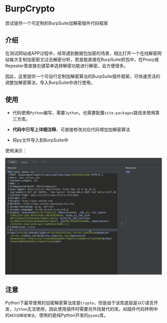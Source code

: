 # BurpCrypto
尝试提供一个可定制的BurpSuite加解密插件代码框架

## 介绍

在测试网站或APP过程中，经常遇到数据包加密的场景，相比打开一个在线解密网站每次复制加密密文过去解密分析，若是能直接在BurpSuite抓包中，在Proxy或Repeater里直接右键菜单选择解密功能进行解密，会方便很多。

因此，这里提供一个可自行定制加解密算法的BurpSuite插件框架，可快速灵活的调整加解密算法，导入BurpSuite中进行使用。

## 使用

* 代码使用`Python`编写，需要`Jython`，也需要配置`site-packages`路径来使用第三方库。

* **代码中已写上详细注释**，可直接修改对应代码增加加解密算法
* 将py文件导入到BurpSuite中

使用演示：

![](./example.gif)

## 注意

Python下最常使用的加密解密算法库是`Crypto`，但是由于该库底层是以C语言开发，`Jython`无法使用，因此使用插件时需要另外找替代的库。如插件代码样例中的`AES加解密算法`，使用的是纯Python开发的`pyaes`库。

